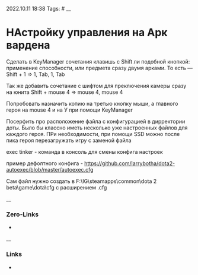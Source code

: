 2022.10.11 18:38
Tags: #
__
# НАстройку управления на Арк вардена
Сделать в KeyManager сочетания клавишь с Shift ли подобной кнопкой:
применение способности, или предмета сразу двумя арками. 
То есть — Shift + 1 => 1, Tab, 1, Tab 

Так же добавить сочетание с шифтом для преключения камеры сразу на юнита
Shift + mouse 4 => mouse 4, mouse 4

Попробовать назначить копию на третью кнопку мыши, а главного героя на mouse 4 и на У при помощи KeyManager

Посерфить про расположение файла с конфигурацией в дирректории доты. Было бы классно иметь несколько уже настроенных файлов для каждого героя. ПРи необходимости, при помощи SSD можно после пика героя перезагружать игру с заменой файла

exec tinker - команда в консоль для смены конфига настроек

пример дефолтного конфига - https://github.com/larrybotha/dota2-autoexec/blob/master/autoexec.cfg

Сам файл нужно создать в F:\\IG\\steamapps\\common\\dota 2 beta\\game\\dota\\cfg с расширением .cfg

__
### Zero-Links
- 
__
### Links
- 